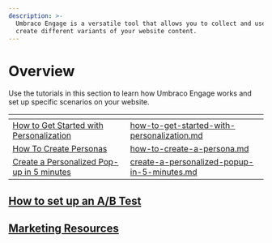 ```yaml
---
description: >-
  Umbraco Engage is a versatile tool that allows you to collect and use data to
  create different variants of your website content.
---
```


# Overview

Use the tutorials in this section to learn how Umbraco Engage works and set up specific scenarios on your website.

<table data-view="cards"><thead><tr><th></th><th data-hidden data-card-target data-type="content-ref"></th></tr></thead><tbody><tr><td><a href="how-to-get-started-with-personalization.md">How to Get Started with Personalization</a></td><td><a href="how-to-get-started-with-personalization.md">how-to-get-started-with-personalization.md</a></td></tr><tr><td><a href="how-to-create-a-persona.md">How To Create Personas</a></td><td><a href="how-to-create-a-persona.md">how-to-create-a-persona.md</a></td></tr><tr><td><a href="create-a-personalized-popup-in-5-minutes.md">Create a Personalized Pop-up in 5 minutes</a></td><td><a href="create-a-personalized-popup-in-5-minutes.md">create-a-personalized-popup-in-5-minutes.md</a></td></tr></tbody></table>

## [How to set up an A/B Test](set-up-your-first-ab-test.md)

## [Marketing Resources](marketing-resources/)

